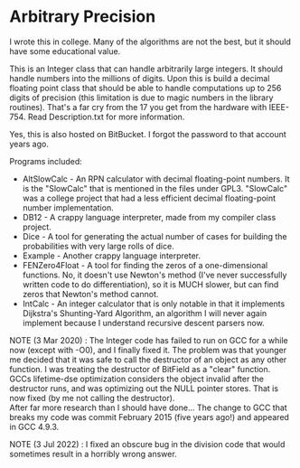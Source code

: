 Arbitrary Precision
===================

I wrote this in college. Many of the algorithms are not the best, but it should have some educational value.

This is an Integer class that can handle arbitrarily large integers. It should handle numbers into the millions of digits. Upon this is build a decimal floating point class that should be able to handle computations up to 256 digits of precision (this limitation is due to magic numbers in the library routines). That's a far cry from the 17 you get from the hardware with IEEE-754. Read Description.txt for more information.

Yes, this is also hosted on BitBucket. I forgot the password to that account years ago.

Programs included:
* AltSlowCalc - An RPN calculator with decimal floating-point numbers. It is the "SlowCalc" that is mentioned in the files under GPL3. "SlowCalc" was a college project that had a less efficient decimal floating-point number implementation.
* DB12 - A crappy language interpreter, made from my compiler class project.
* Dice - A tool for generating the actual number of cases for building the probabilities with very large rolls of dice.
* Example - Another crappy language interpreter.
* FENZero4Float - A tool for finding the zeros of a one-dimensional functions. No, it doesn't use Newton's method (I've never successfully written code to do differentiation), so it is MUCH slower, but can find zeros that Newton's method cannot.
* IntCalc - An integer calculator that is only notable in that it implements Dijkstra's Shunting-Yard Algorithm, an algorithm I will never again implement because I understand recursive descent parsers now.

NOTE (3 Mar 2020) : The Integer code has failed to run on GCC for a while now (except with -O0), and I finally fixed it. The problem was that younger me decided that it was safe to call the destructor of an object as any other function. I was treating the destructor of BitField as a "clear" function. GCCs lifetime-dse optimization considers the object invalid after the destructor runs, and was optimizing out the NULL pointer stores. That is now fixed (by me not calling the destructor).  
After far more research than I should have done... The change to GCC that breaks my code was commit February 2015 (five years ago!) and appeared in GCC 4.9.3.

NOTE (3 Jul 2022) : I fixed an obscure bug in the division code that would sometimes result in a horribly wrong answer.
